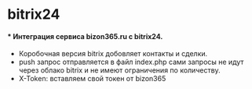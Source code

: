 # bitrix24
####  * Интеграция сервиса bizon365.ru с bitrix24.
* Коробочная версия bitrix добовляет контакты и сделки.
* push запрос отправляется в файл index.php сами запросы не идут через облако bitrix и не имеют ограничения по количеству.
* X-Token: вставляем свой токен от bizon365
